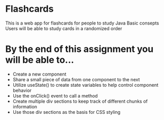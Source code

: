 # Flashcards

This is a web app for flashcards for people to study Java Basic consepts 
Users will be able to study cards in a randomized order

# By the end of this assignment you will be able to...

- Create a new component
- Share a small piece of data from one component to the next
- Utilize useState() to create state variables to help control component behavior
- Use the onClick() event to call a method
- Create multiple div sections to keep track of different chunks of information
- Use those div sections as the basis for CSS styling
